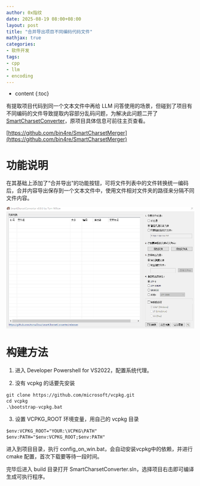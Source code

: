 ```yaml
---
author: 0x指纹
date: 2025-08-19 08:00+08:00
layout: post
title: "合并导出项目不同编码代码文件"
mathjax: true
categories:
- 软件开发
tags:
- cpp
- llm
- encoding
---
```


* content
{:toc}


有提取项目代码到同一个文本文件中再给 LLM 问答使用的场景，但碰到了项目有不同编码的文件导致提取内容部分乱码问题，为解决此问题二开了 [SmartCharsetConverter](https://github.com/tomwillow/SmartCharsetConverter)，原项目具体信息可前往主页查看。

[https://github.com/bin4re/SmartCharsetMerger](https://github.com/bin4re/SmartCharsetMerger)





# 功能说明

在其基础上添加了“合并导出”的功能按钮，可将文件列表中的文件转换统一编码后，合并内容导出保存到一个文本文件中，使用文件相对文件夹的路径来分隔不同文件内容。

![](/assets/images/2025-08-19/1.png)

# 构建方法

1. 进入 Developer Powershell for VS2022，配置系统代理。

2. 没有 vcpkg 的话要先安装
```
git clone https://github.com/microsoft/vcpkg.git
cd vcpkg
.\bootstrap-vcpkg.bat
```

3. 设置 VCPKG_ROOT 环境变量，用自己的 vcpkg 目录
```
$env:VCPKG_ROOT="YOUR:\VCPKG\PATH"
$env:PATH="$env:VCPKG_ROOT;$env:PATH"
```

进入到项目目录，执行 config_on_win.bat，会自动安装vcpkg中的依赖，并进行 cmake 配置，首次下载要等待一段时间。

完毕后进入 build 目录打开 SmartCharsetConverter.sln，选择项目右击即可编译生成可执行程序。

